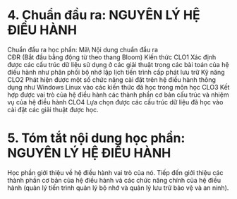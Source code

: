 # 4. Chuẩn đầu ra: NGUYÊN LÝ HỆ ĐIỀU HÀNH
Chuẩn đầu ra học phần: Mã\ Nội dung chuẩn đầu ra\
CĐR (Bắt đầu bằng động từ theo thang Bloom) Kiến thức
CLO1 Xác định được các cấu trúc dữ liệu sử dụng ở các giải thuật trong các bài toán của hệ điều hành như phân phối bộ nhớ lập lịch tiến trình cấp phát lưu trữ
Kỹ năng
CLO2 Phát hiện được một số chức năng cài đặt trên hệ điều hành thông dụng như Windows Linux vào các kiến thức đã học trong môn học
CLO3 Kết hợp được vai trò của hệ điều hành các thành phần cơ bản cấu trúc và nhiệm vụ của hệ điều hành
CLO4 Lựa chọn được các cấu trúc dữ liệu đã học vào cài đặt các giải thuật được học.
# 5. Tóm tắt nội dung học phần: NGUYÊN LÝ HỆ ĐIỀU HÀNH
Học phần giới thiệu về hệ điều hành vai trò của nó. Tiếp đến giới thiệu các thành phần cơ bản của hệ điều hành và các chức năng chính của hệ điều hành (quản lý tiến trình quản lý bộ nhớ và quản lý lưu trữ bảo vệ và an ninh).

